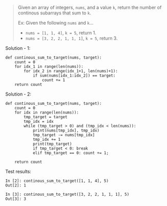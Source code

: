 > Given an array of integers, `nums`, and a value `k`, return the number of continous subarrays that sum to `k`.
>
> Ex: Given the following `nums` and `k`...
> - `nums = [1, 1, 4]`, `k = 5`, return 1.
> - `nums = [3, 2, 2, 1, 1, 1]`, `k = 5`, return 3.

Solution - 1:
```
def continous_sum_to_target(nums, target):
    count = 0
    for idx_1 in range(len(nums)):
        for idx_2 in range(idx_1+1, len(nums)+1):
            if sum(nums[idx_1:idx_2]) == target:
                count += 1
    return count
```
Solution - 2:
```
def continous_sum_to_target(nums, target):
    count = 0
    for idx in range(len(nums)):
        tmp_target = target
        tmp_idx = idx
        while (tmp_target > 0) and (tmp_idx < len(nums)):
            print(nums[tmp_idx], tmp_idx)
            tmp_target -= nums[tmp_idx]
            tmp_idx += 1
            print(tmp_target)
            if tmp_target < 0: break
            elif tmp_target == 0: count += 1;
                
    return count
```

Test results:
```
In [2]: continous_sum_to_target([1, 1, 4], 5)
Out[2]: 1

In [3]: continous_sum_to_target([3, 2, 2, 1, 1, 1], 5)
Out[3]: 3
```